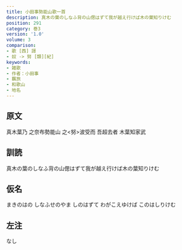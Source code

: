 ```yaml
---
title: 小田事勢能山歌一首
description: 真木の葉のしなふ背の山偲はずて我が越え行けば木の葉知りけむ
position: 291
category: 巻3
version: '1.0'
volume: 3
comparison:
- 歌 [西] 謌
- 奴 -> 努 [類][紀]
keywords:
- 雑歌
- 作者：小田事
- 羈旅
- 和歌山
- 地名
---
```


## 原文

真木葉乃 之奈布勢能山 之<努>波受而 吾超去者 木葉知家武

## 訓読

真木の葉のしなふ背の山偲はずて我が越え行けば木の葉知りけむ

## 仮名

まきのはの しなふせのやま しのはずて わがこえゆけば このはしりけむ

## 左注

なし
